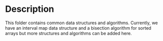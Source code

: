 # Description

This folder contains common data structures and algorithms. Currently, we have an interval map data structure and a bisection algorithm for sorted arrays but more structures and algorithms can be added here.
